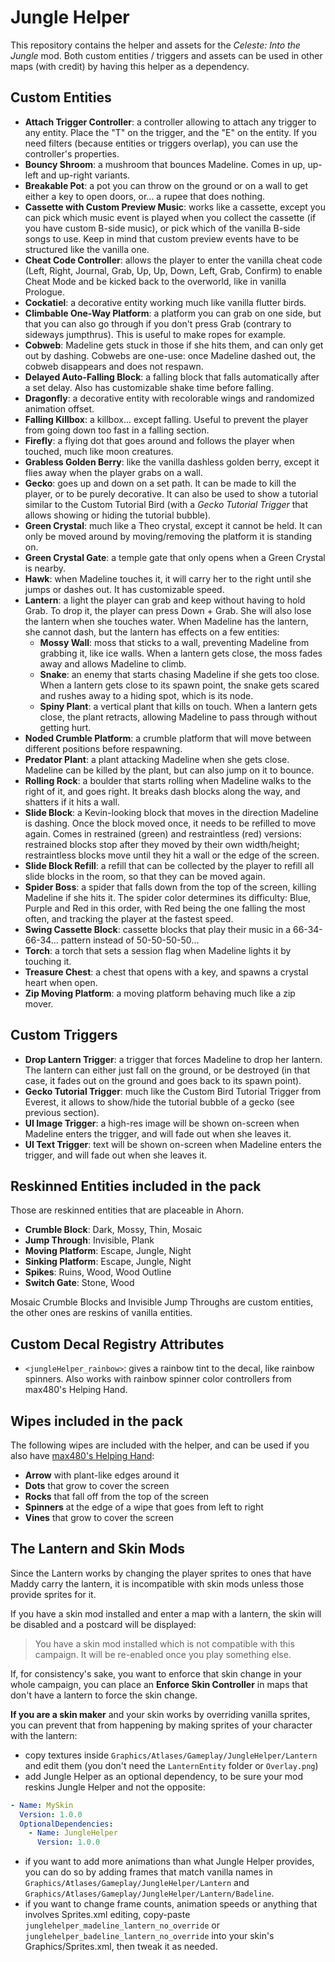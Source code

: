 # Jungle Helper

This repository contains the helper and assets for the _Celeste: Into the Jungle_ mod. Both custom entities / triggers and assets can be used in other maps (with credit) by having this helper as a dependency.

## Custom Entities

- **Attach Trigger Controller**: a controller allowing to attach any trigger to any entity. Place the "T" on the trigger, and the "E" on the entity. If you need filters (because entities or triggers overlap), you can use the controller's properties.
- **Bouncy Shroom**: a mushroom that bounces Madeline. Comes in up, up-left and up-right variants.
- **Breakable Pot**: a pot you can throw on the ground or on a wall to get either a key to open doors, or... a rupee that does nothing.
- **Cassette with Custom Preview Music**: works like a cassette, except you can pick which music event is played when you collect the cassette (if you have custom B-side music), or pick which of the vanilla B-side songs to use. Keep in mind that custom preview events have to be structured like the vanilla one.
- **Cheat Code Controller**: allows the player to enter the vanilla cheat code (Left, Right, Journal, Grab, Up, Up, Down, Left, Grab, Confirm) to enable Cheat Mode and be kicked back to the overworld, like in vanilla Prologue.
- **Cockatiel**: a decorative entity working much like vanilla flutter birds.
- **Climbable One-Way Platform**: a platform you can grab on one side, but that you can also go through if you don't press Grab (contrary to sideways jumpthrus). This is useful to make ropes for example.
- **Cobweb**: Madeline gets stuck in those if she hits them, and can only get out by dashing. Cobwebs are one-use: once Madeline dashed out, the cobweb disappears and does not respawn.
- **Delayed Auto-Falling Block**: a falling block that falls automatically after a set delay. Also has customizable shake time before falling.
- **Dragonfly**: a decorative entity with recolorable wings and randomized animation offset.
- **Falling Killbox**: a killbox... except falling. Useful to prevent the player from going down too fast in a falling section.
- **Firefly**: a flying dot that goes around and follows the player when touched, much like moon creatures.
- **Grabless Golden Berry**: like the vanilla dashless golden berry, except it flies away when the player grabs on a wall.
- **Gecko**: goes up and down on a set path. It can be made to kill the player, or to be purely decorative. It can also be used to show a tutorial similar to the Custom Tutorial Bird (with a _Gecko Tutorial Trigger_ that allows showing or hiding the tutorial bubble).
- **Green Crystal**: much like a Theo crystal, except it cannot be held. It can only be moved around by moving/removing the platform it is standing on.
- **Green Crystal Gate**: a temple gate that only opens when a Green Crystal is nearby.
- **Hawk**: when Madeline touches it, it will carry her to the right until she jumps or dashes out. It has customizable speed.
- **Lantern**: a light the player can grab and keep without having to hold Grab. To drop it, the player can press Down + Grab. She will also lose the lantern when she touches water. When Madeline has the lantern, she cannot dash, but the lantern has effects on a few entities:
  - **Mossy Wall**: moss that sticks to a wall, preventing Madeline from grabbing it, like ice walls. When a lantern gets close, the moss fades away and allows Madeline to climb.
  - **Snake**: an enemy that starts chasing Madeline if she gets too close. When a lantern gets close to its spawn point, the snake gets scared and rushes away to a hiding spot, which is its node.
  - **Spiny Plant**: a vertical plant that kills on touch. When a lantern gets close, the plant retracts, allowing Madeline to pass through without getting hurt.
- **Noded Crumble Platform**: a crumble platform that will move between different positions before respawning.
- **Predator Plant**: a plant attacking Madeline when she gets close. Madeline can be killed by the plant, but can also jump on it to bounce.
- **Rolling Rock**: a boulder that starts rolling when Madeline walks to the right of it, and goes right. It breaks dash blocks along the way, and shatters if it hits a wall.
- **Slide Block**: a Kevin-looking block that moves in the direction Madeline is dashing. Once the block moved once, it needs to be refilled to move again. Comes in restrained (green) and restraintless (red) versions: restrained blocks stop after they moved by their own width/height; restraintless blocks move until they hit a wall or the edge of the screen.
- **Slide Block Refill**: a refill that can be collected by the player to refill all slide blocks in the room, so that they can be moved again.
- **Spider Boss**: a spider that falls down from the top of the screen, killing Madeline if she hits it. The spider color determines its difficulty: Blue, Purple and Red in this order, with Red being the one falling the most often, and tracking the player at the fastest speed.
- **Swing Cassette Block**: cassette blocks that play their music in a 66-34-66-34... pattern instead of 50-50-50-50...
- **Torch**: a torch that sets a session flag when Madeline lights it by touching it.
- **Treasure Chest**: a chest that opens with a key, and spawns a crystal heart when open.
- **Zip Moving Platform**: a moving platform behaving much like a zip mover.

## Custom Triggers

- **Drop Lantern Trigger**: a trigger that forces Madeline to drop her lantern. The lantern can either just fall on the ground, or be destroyed (in that case, it fades out on the ground and goes back to its spawn point).
- **Gecko Tutorial Trigger**: much like the Custom Bird Tutorial Trigger from Everest, it allows to show/hide the tutorial bubble of a gecko (see previous section).
- **UI Image Trigger**: a high-res image will be shown on-screen when Madeline enters the trigger, and will fade out when she leaves it.
- **UI Text Trigger**: text will be shown on-screen when Madeline enters the trigger, and will fade out when she leaves it.

## Reskinned Entities included in the pack

Those are reskinned entities that are placeable in Ahorn.

- **Crumble Block**: Dark, Mossy, Thin, Mosaic
- **Jump Through**: Invisible, Plank
- **Moving Platform**: Escape, Jungle, Night
- **Sinking Platform**: Escape, Jungle, Night
- **Spikes**: Ruins, Wood, Wood Outline
- **Switch Gate**: Stone, Wood

Mosaic Crumble Blocks and Invisible Jump Throughs are custom entities, the other ones are reskins of vanilla entities.

## Custom Decal Registry Attributes

- `<jungleHelper_rainbow>`: gives a rainbow tint to the decal, like rainbow spinners. Also works with rainbow spinner color controllers from max480's Helping Hand.

## Wipes included in the pack

The following wipes are included with the helper, and can be used if you also have [max480's Helping Hand](https://github.com/max4805/MaxHelpingHand):
- **Arrow** with plant-like edges around it
- **Dots** that grow to cover the screen
- **Rocks** that fall off from the top of the screen
- **Spinners** at the edge of a wipe that goes from left to right
- **Vines** that grow to cover the screen

## The Lantern and Skin Mods

Since the Lantern works by changing the player sprites to ones that have Maddy carry the lantern, it is incompatible with skin mods unless those provide sprites for it.

If you have a skin mod installed and enter a map with a lantern, the skin will be disabled and a postcard will be displayed:
> You have a skin mod installed which is not compatible with this campaign.
> It will be re-enabled once you play something else.

If, for consistency's sake, you want to enforce that skin change in your whole campaign, you can place an **Enforce Skin Controller** in maps that don't have a lantern to force the skin change.

**If you are a skin maker** and your skin works by overriding vanilla sprites, you can prevent that from happening by making sprites of your character with the lantern:
- copy textures inside `Graphics/Atlases/Gameplay/JungleHelper/Lantern` and edit them (you don't need the `LanternEntity` folder or `Overlay.png`)
- add Jungle Helper as an optional dependency, to be sure your mod reskins Jungle Helper and not the opposite:
```yaml
- Name: MySkin
  Version: 1.0.0
  OptionalDependencies:
    - Name: JungleHelper
      Version: 1.0.0
```

- if you want to add more animations than what Jungle Helper provides, you can do so by adding frames that match vanilla names in `Graphics/Atlases/Gameplay/JungleHelper/Lantern` and `Graphics/Atlases/Gameplay/JungleHelper/Lantern/Badeline`.
- if you want to change frame counts, animation speeds or anything that involves Sprites.xml editing, copy-paste `junglehelper_madeline_lantern_no_override` or `junglehelper_badeline_lantern_no_override` into your skin's Graphics/Sprites.xml, then tweak it as needed.